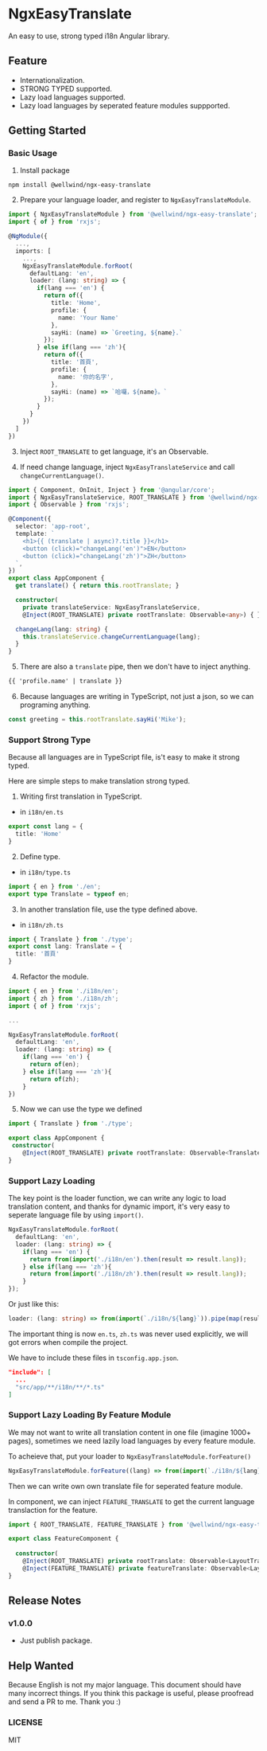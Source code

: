 # NgxEasyTranslate

An easy to use, strong typed i18n Angular library.

## Feature

- Internationalization.
- STRONG TYPED supported.
- Lazy load languages supported.
- Lazy load languages by seperated feature modules suppported.

## Getting Started

### Basic Usage

1. Install package

```shell
npm install @wellwind/ngx-easy-translate
```

2. Prepare your language loader, and register to `NgxEasyTranslateModule`.

```typescript
import { NgxEasyTranslateModule } from '@wellwind/ngx-easy-translate';
import { of } from 'rxjs';

@NgModule({
  ...,
  imports: [
    ...,
    NgxEasyTranslateModule.forRoot(
      defaultLang: 'en',
      loader: (lang: string) => {
        if(lang === 'en') {
          return of({
            title: 'Home',
            profile: {
              name: 'Your Name'
            },
            sayHi: (name) => `Greeting, ${name}.`
          });
        } else if(lang === 'zh'){
          return of({
            title: '首頁',
            profile: {
              name: '你的名字',
            },
            sayHi: (name) => `哈囉，${name}。`
          });
        }
      }
    })
  ]
})
```

3. Inject `ROOT_TRANSLATE` to get language, it's an Observable.

4. If need change language, inject `NgxEasyTranslateService` and call `changeCurrentLanguage()`.

```typescript
import { Component, OnInit, Inject } from '@angular/core';
import { NgxEasyTranslateService, ROOT_TRANSLATE } from '@wellwind/ngx-easy-translate';
import { Observable } from 'rxjs';

@Component({
  selector: 'app-root',
  template: `
    <h1>{{ (translate | async)?.title }}</h1>
    <button (click)="changeLang('en')">EN</button>
    <button (click)="changeLang('zh')">ZH</button>
  `,
})
export class AppComponent {
  get translate() { return this.rootTranslate; }

  constructor(
    private translateService: NgxEasyTranslateService,
    @Inject(ROOT_TRANSLATE) private rootTranslate: Observable<any>) { }

  changeLang(lang: string) {
    this.translateService.changeCurrentLanguage(lang);
  }
}
```

5. There are also a `translate` pipe, then we don't have to inject anything.

```html
{{ 'profile.name' | translate }}
```

6. Because languages are writing in TypeScript, not just a json, so we can programing anything.

```typescript
const greeting = this.rootTranslate.sayHi('Mike');
```

### Support Strong Type

Because all languages are in TypeScript file, is't easy to make it strong typed.

Here are simple steps to make translation strong typed.

1. Writing first translation in TypeScript.

* in `i18n/en.ts`

```typescript
export const lang = {
  title: 'Home'
}
```

2. Define type.

* in `i18n/type.ts`

```typescript
import { en } from './en';
export type Translate = typeof en;
```

3. In another translation file, use the type defined above.

* in `i18n/zh.ts`

```typescript
import { Translate } from './type';
export const lang: Translate = {
  title: '首頁'
}
```

4. Refactor the module.

```typescript
import { en } from './i18n/en';
import { zh } from './i18n/zh';
import { of } from 'rxjs';

...

NgxEasyTranslateModule.forRoot(
  defaultLang: 'en',
  loader: (lang: string) => {
    if(lang === 'en') {
      return of(en);
    } else if(lang === 'zh'){
      return of(zh);
    }
})
```

5. Now we can use the type we defined

```typescript
import { Translate } from './type';

export class AppComponent {
 constructor(
    @Inject(ROOT_TRANSLATE) private rootTranslate: Observable<Translate>) { }
}
```

### Support Lazy Loading

The key point is the loader function, we can write any logic to load translation content, and thanks for dynamic import, it's very easy to seperate language file by using `import()`.

```typescript
NgxEasyTranslateModule.forRoot(
  defaultLang: 'en',
  loader: (lang: string) => {
    if(lang === 'en') {
      return from(import('./i18n/en').then(result => result.lang));
    } else if(lang === 'zh'){
      return from(import('./i18n/zh').then(result => result.lang));
    }
});
```

Or just like this:

```typescript
loader: (lang: string) => from(import(`./i18n/${lang}`)).pipe(map(result => result.lang))
```

The important thing is now `en.ts`, `zh.ts` was never used explicitly, we will got errors when compile the project.

We have to include these files in `tsconfig.app.json`.

```json
"include": [
  ...
  "src/app/**/i18n/**/*.ts"
]
```

### Support Lazy Loading By Feature Module

We may not want to write all translation content in one file (imagine 1000+ pages), sometimes we need lazily load languages by every feature module.

To acheieve that, put your loader to `NgxEasyTranslateModule.forFeature()`

```typescript
NgxEasyTranslateModule.forFeature((lang) => from(import(`./i18n/${lang}`).then(result => result.lang)))
```

Then we can write own own translate file for seperated feature module.

In component, we can inject `FEATURE_TRANSLATE` to get the current language translaction for the feature.

```typescript
import { ROOT_TRANSLATE, FEATURE_TRANSLATE } from '@wellwind/ngx-easy-translate';

export class FeatureComponent {
  
  constructor(
    @Inject(ROOT_TRANSLATE) private rootTranslate: Observable<LayoutTranslate>,
    @Inject(FEATURE_TRANSLATE) private featureTranslate: Observable<LayoutTranslate>) { }
}
```


## Release Notes

### v1.0.0

* Just publish package.

## Help Wanted

Because English is not my major language. This document should have many incorrect things. If you think this package is useful, please proofread and send a PR to me. Thank you :)

### LICENSE

MIT
